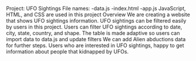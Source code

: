 Project: UFO Sightings
File names:
-data.js
-index.html
-app.js
JavaScript, HTML, and CSS are used in this project
Overview 
We are creating a website that shows UFO sightings information. UFO sightings can be filtered easily by users in this project. Users can filter UFO sightings according to date, city, state, country, and shape.
The table is made adaptive so users can import data to data.js and update filters
We can add Alien abductions data for further steps. Users who are interested in UFO sightings, happy to get information about people that kidnapped by UFOs.
